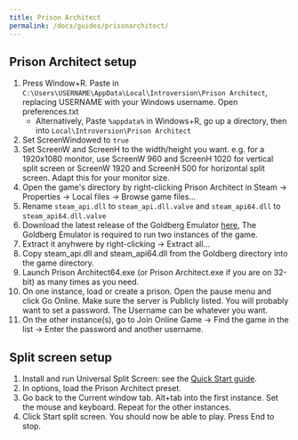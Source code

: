 ```yaml
---
title: Prison Architect
permalink: /docs/guides/prisonarchitect/
---
```


## Prison Architect setup
1. Press Window+R. Paste in `C:\Users\USERNAME\AppData\Local\Introversion\Prison Architect`, replacing USERNAME with your Windows username. Open preferences.txt
    * Alternatively, Paste `%appdata%` in Windows+R, go up a directory, then into `Local\Introversion\Prison Architect`
1. Set ScreenWindowed to `true`
1. Set ScreenW and ScreenH to the width/height you want. e.g. for a 1920x1080 monitor, use ScreenW 960 and ScreenH 1020 for vertical split screen or ScreenW 1920 and ScreenH 500 for horizontal split screen. Adapt this for your monitor size.
1. Open the game's directory by right-clicking Prison Architect in Steam -> Properties -> Local files -> Browse game files...
1. Rename `steam_api.dll` to `steam_api.dll.valve` and `steam_api64.dll` to `steam_api64.dll.valve`
1. Download the latest release of the Goldberg Emulator [here](https://gitlab.com/Mr_Goldberg/goldberg_emulator/releases), The Goldberg Emulator is required to run two instances of the game.
1. Extract it anyhwere by right-clicking -> Extract all...
1. Copy steam_api.dll and steam_api64.dll from the Goldberg directory into the game directory.
1. Launch Prison Architect64.exe (or Prison Architect.exe if you are on 32-bit) as many times as you need.
1. On one instance, load or create a prison. Open the pause menu and click Go Online. Make sure the server is Publicly listed. You will probably want to set a password. The Username can be whatever you want.
1. On the other instance(s), go to Join Online Game -> Find the game in the list -> Enter the password and another username.

## Split screen setup
1. Install and run Universal Split Screen: see the [Quick Start guide](https://universalsplitscreen.github.io/docs/quickstart/).
1. In options, load the Prison Architect preset.
1. Go back to the Current window tab. Alt+tab into the first instance. Set the mouse and keyboard. Repeat for the other instances.
1. Click Start split screen. You should now be able to play. Press End to stop.
